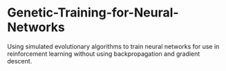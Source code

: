 # Genetic-Training-for-Neural-Networks
Using simulated evolutionary algorithms to train neural networks for use in reinforcement learning without using backpropagation and gradient descent.
